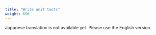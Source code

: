 ```yaml
---
title: "Write unit tests"
weight: 650
---
```


Japanese translation is not available yet. Please use the English version.
